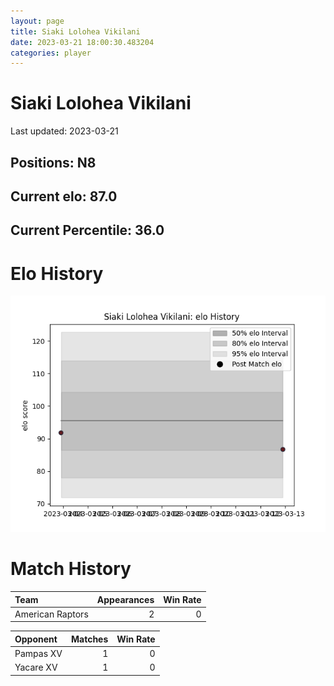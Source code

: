 ```yaml
---  
layout: page  
title: Siaki Lolohea Vikilani  
date: 2023-03-21 18:00:30.483204  
categories: player  
---
```

# Siaki Lolohea Vikilani


Last updated: 2023-03-21
## Positions: N8

## Current elo: 87.0

## Current Percentile: 36.0

# Elo History


![elo history](history_SiakiLoloheaVikilani.png)
# Match History


| Team             |   Appearances |   Win Rate |
|:-----------------|--------------:|-----------:|
| American Raptors |             2 |          0 |

| Opponent   |   Matches |   Win Rate |
|:-----------|----------:|-----------:|
| Pampas XV  |         1 |          0 |
| Yacare XV  |         1 |          0 |